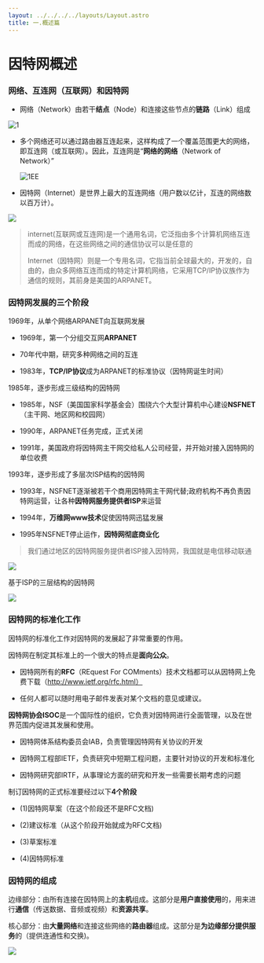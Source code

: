 ```yaml
---
layout: ../../../../layouts/Layout.astro
title: 一.概述篇
---
```


# 因特网概述

### 网络、互连网（互联网）和因特网

- 网络（Network）由若干**结点**（Node）和连接这些节点的**链路**（Link）组成

![1](https://img.0pt.im/computernet/1-1/1-1-1.png)

- 多个网络还可以通过路由器互连起来，这样构成了一个覆盖范围更大的网络，即互连网（或互联网）。因此，互连网是“**网络的网络**（Network of Network）”
  
  ![1EE](https://img.0pt.im/computernet/1-1/1-1-2.png)

- 因特网（Internet）是世界上最大的互连网络（用户数以亿计，互连的网络数以百万计）。

![](https://img.0pt.im/computernet/1-1/1-1-3.png)

> internet(互联网或互连网)是一个通用名词，它泛指由多个计算机网络互连而成的网络，在这些网络之间的通信协议可以是任意的
> 
> Internet（因特网）则是一个专用名词，它指当前全球最大的，开发的，自由的，由众多网络互连而成的特定计算机网络，它采用TCP/IP协议族作为通信的规则，其前身是美国的ARPANET。

### 因特网发展的三个阶段

1969年，从单个网络ARPANET向互联网发展

- 1969年，第一个分组交互网**ARPANET**

- 70年代中期，研究多种网络之间的互连

- 1983年，**TCP/IP协议**成为ARPANET的标准协议（因特网诞生时间）

1985年，逐步形成三级结构的因特网

- 1985年，NSF（美国国家科学基金会）围绕六个大型计算机中心建设**NSFNET**（主干网、地区网和校园网）

- 1990年，ARPANET任务完成，正式关闭

- 1991年，美国政府将因特网主干网交给私人公司经营，并开始对接入因特网的单位收费

1993年，逐步形成了多层次ISP结构的因特网

- 1993年，NSFNET逐渐被若干个商用因特网主干网代替;政府机构不再负责因特网运营，让各种**因特网服务提供者ISP**来运营

- 1994年，**万维网www技术**促使因特网迅猛发展

- 1995年NSFNET停止运作，**因特网彻底商业化**

> 我们通过地区的因特网服务提供者ISP接入因特网，我国就是电信移动联通

![](https://img.0pt.im/computernet/1-1/1-1-4.png)

基于ISP的三层结构的因特网

![](https://img.0pt.im/computernet/1-1/1-1-5.png)

### 因特网的标准化工作

因特网的标准化工作对因特网的发展起了非常重要的作用。

因特网在制定其标准上的一个很大的特点是**面向公众**。

- 因特网所有的**RFC**（REquest For COMments）技术文档都可以从因特网上免费下载（http://www.ietf.org/rfc.html）

- 任何人都可以随时用电子邮件发表对某个文档的意见或建议。

**因特网协会ISOC**是一个国际性的组织，它负责对因特网进行全面管理，以及在世界范围内促进其发展和使用。

- 因特网体系结构委员会IAB，负责管理因特网有关协议的开发

- 因特网工程部IETF，负责研究中短期工程问题，主要针对协议的开发和标准化

- 因特网研究部IRTF，从事理论方面的研究和开发一些需要长期考虑的问题

制订因特网的正式标准要经过以下**4个阶段**

- (1)因特网草案（在这个阶段还不是RFC文档)

- (2)建议标准（从这个阶段开始就成为RFC文档)

- (3)草案标准

- (4)因特网标准

### 因特网的组成

边缘部分：由所有连接在因特网上的**主机**组成。这部分是**用户直接使用**的，用来进行**通信**（传送数据、音频或视频）和**资源共享**。

核心部分：由**大量网络**和连接这些网络的**路由器**组成。这部分是**为边缘部分提供服务**的（提供连通性和交换)。

![](https://img.0pt.im/computernet/1-1/1-1-6.png)
